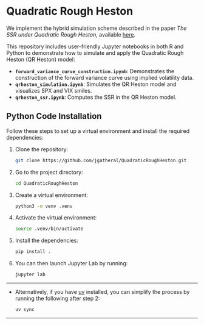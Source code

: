# Quadratic Rough Heston

We implement the hybrid simulation scheme described in the paper *The SSR under Quadratic Rough Heston*, available [here](https://papers.ssrn.com/sol3/papers.cfm?abstract_id=5239929).

This repository includes user-friendly Jupyter notebooks in both R and Python to demonstrate how to simulate and apply the Quadratic Rough Heston (QR Heston) model:

- **`forward_variance_curve_construction.ipynb`**: Demonstrates the construction of the forward variance curve using implied volatility data.
- **`qrheston_simulation.ipynb`**: Simulates the QR Heston model and visualizes SPX and VIX smiles.
- **`qrheston_ssr.ipynb`**: Computes the SSR in the QR Heston model.

## Python Code Installation

Follow these steps to set up a virtual environment and install the required dependencies:

1. Clone the repository:
   ```bash
   git clone https://github.com/jgatheral/QuadraticRoughHeston.git
   ```

2. Go to the project directory:
   ```bash
   cd QuadraticRoughHeston
   ```

3. Create a virtual environment:
   ```bash
   python3 -m venv .venv
   ```

4. Activate the virtual environment:
   ```bash
   source .venv/bin/activate
   ```

5. Install the dependencies:
   ```bash
   pip install .
   ```

6. You can then launch Jupyter Lab by running:
   ```bash
   jupyter lab
   ```

---

* Alternatively, if you have [uv](https://docs.astral.sh/uv/) installed, you can simplify the process by running the following after step 2:
   ```bash
   uv sync
   ```

---